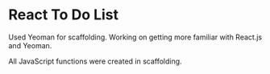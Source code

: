 # React To Do List

Used Yeoman for scaffolding. Working on getting more familiar with React.js and Yeoman.

All JavaScript functions were created in scaffolding. 

